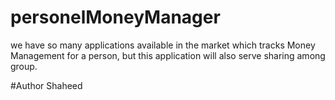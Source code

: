 # personelMoneyManager
we have so many applications available in the market which tracks Money Management for a person, but this application will also serve sharing among group.

#Author
Shaheed
